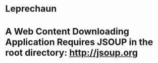 Leprechaun
==========

A Web Content Downloading Application
Requires JSOUP in the root directory:
http://jsoup.org
=======
